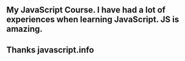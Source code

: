 ## My JavaScript Course. I have had a lot of experiences when learning JavaScript. JS is amazing.

## Thanks javascript.info